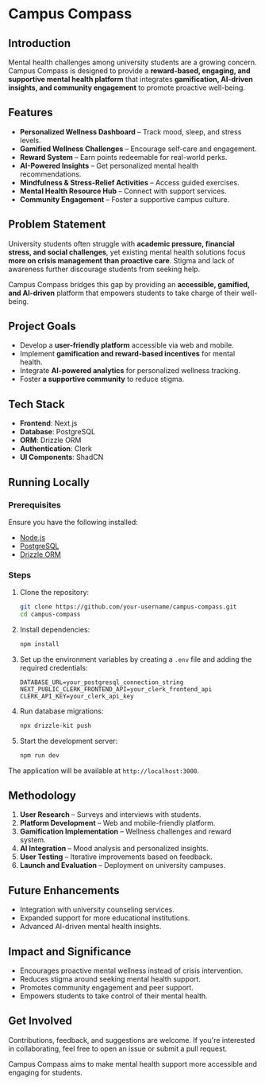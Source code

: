 # Campus Compass

## Introduction

Mental health challenges among university students are a growing concern. Campus Compass is designed to provide a **reward-based, engaging, and supportive mental health platform** that integrates **gamification, AI-driven insights, and community engagement** to promote proactive well-being.

## Features

- **Personalized Wellness Dashboard** – Track mood, sleep, and stress levels.
- **Gamified Wellness Challenges** – Encourage self-care and engagement.
- **Reward System** – Earn points redeemable for real-world perks.
- **AI-Powered Insights** – Get personalized mental health recommendations.
- **Mindfulness & Stress-Relief Activities** – Access guided exercises.
- **Mental Health Resource Hub** – Connect with support services.
- **Community Engagement** – Foster a supportive campus culture.

## Problem Statement

University students often struggle with **academic pressure, financial stress, and social challenges**, yet existing mental health solutions focus **more on crisis management than proactive care**. Stigma and lack of awareness further discourage students from seeking help.

Campus Compass bridges this gap by providing an **accessible, gamified, and AI-driven** platform that empowers students to take charge of their well-being.

## Project Goals

- Develop a **user-friendly platform** accessible via web and mobile.
- Implement **gamification and reward-based incentives** for mental health.
- Integrate **AI-powered analytics** for personalized wellness tracking.
- Foster **a supportive community** to reduce stigma.

## Tech Stack

- **Frontend**: Next.js
- **Database**: PostgreSQL
- **ORM**: Drizzle ORM
- **Authentication**: Clerk
- **UI Components**: ShadCN

## Running Locally

### Prerequisites

Ensure you have the following installed:

- [Node.js](https://nodejs.org/)
- [PostgreSQL](https://www.postgresql.org/)
- [Drizzle ORM](https://orm.drizzle.team/)

### Steps

1. Clone the repository:

   ```sh
   git clone https://github.com/your-username/campus-compass.git
   cd campus-compass
   ```

2. Install dependencies:

   ```sh
   npm install
   ```

3. Set up the environment variables by creating a `.env` file and adding the required credentials:

   ```env
   DATABASE_URL=your_postgresql_connection_string
   NEXT_PUBLIC_CLERK_FRONTEND_API=your_clerk_frontend_api
   CLERK_API_KEY=your_clerk_api_key
   ```

4. Run database migrations:

   ```sh
   npx drizzle-kit push
   ```

5. Start the development server:
   ```sh
   npm run dev
   ```

The application will be available at `http://localhost:3000`.

## Methodology

1. **User Research** – Surveys and interviews with students.
2. **Platform Development** – Web and mobile-friendly platform.
3. **Gamification Implementation** – Wellness challenges and reward system.
4. **AI Integration** – Mood analysis and personalized insights.
5. **User Testing** – Iterative improvements based on feedback.
6. **Launch and Evaluation** – Deployment on university campuses.

## Future Enhancements

- Integration with university counseling services.
- Expanded support for more educational institutions.
- Advanced AI-driven mental health insights.

## Impact and Significance

- Encourages proactive mental wellness instead of crisis intervention.
- Reduces stigma around seeking mental health support.
- Promotes community engagement and peer support.
- Empowers students to take control of their mental health.

## Get Involved

Contributions, feedback, and suggestions are welcome. If you're interested in collaborating, feel free to open an issue or submit a pull request.

Campus Compass aims to make mental health support more accessible and engaging for students.

